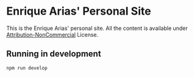# Enrique Arias' Personal Site
This is the Enrique Arias' personal site. All the content is available under [Attribution-NonCommercial](https://creativecommons.org/licenses/by-nc/4.0/) License.

## Running in development
`npm run develop`
